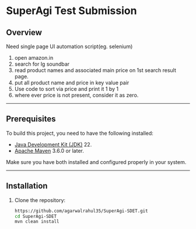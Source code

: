 # SuperAgi Test Submission

## Overview
Need single page UI automation script(eg. selenium)
1. open amazon.in
2. search for lg soundbar
3. read product names and associated main price on 1st search result page.
4. put all product name and price in key value pair
5. Use code to sort via price and print it 1 by 1
6. where ever price is not present,  consider it as zero.
---

## Prerequisites
To build this project, you need to have the following installed:

- [Java Development Kit (JDK)](https://www.oracle.com/java/technologies/javase-downloads.html) 22.
- [Apache Maven](https://maven.apache.org/install.html) 3.6.0 or later.

Make sure you have both installed and configured properly in your system.

---

## Installation

1. Clone the repository:
   ```bash
   https://github.com/agarwalrahul35/SuperAgi-SDET.git
   cd SuperAgi-SDET
   mvn clean install
